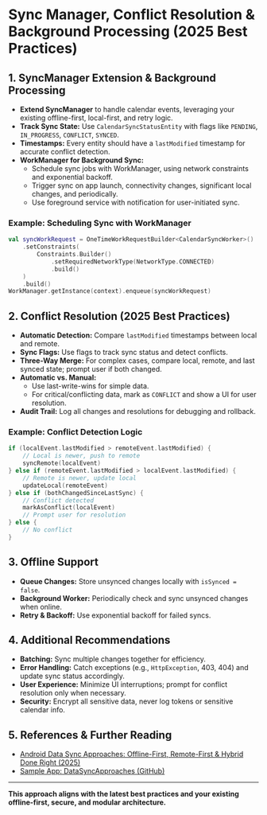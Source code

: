 # Sync Manager, Conflict Resolution & Background Processing (2025 Best Practices)

## 1. SyncManager Extension & Background Processing
- **Extend SyncManager** to handle calendar events, leveraging your existing offline-first, local-first, and retry logic.
- **Track Sync State:** Use `CalendarSyncStatusEntity` with flags like `PENDING`, `IN_PROGRESS`, `CONFLICT`, `SYNCED`.
- **Timestamps:** Every entity should have a `lastModified` timestamp for accurate conflict detection.
- **WorkManager for Background Sync:**
  - Schedule sync jobs with WorkManager, using network constraints and exponential backoff.
  - Trigger sync on app launch, connectivity changes, significant local changes, and periodically.
  - Use foreground service with notification for user-initiated sync.

### Example: Scheduling Sync with WorkManager
```kotlin
val syncWorkRequest = OneTimeWorkRequestBuilder<CalendarSyncWorker>()
    .setConstraints(
        Constraints.Builder()
            .setRequiredNetworkType(NetworkType.CONNECTED)
            .build()
    )
    .build()
WorkManager.getInstance(context).enqueue(syncWorkRequest)
```

## 2. Conflict Resolution (2025 Best Practices)
- **Automatic Detection:** Compare `lastModified` timestamps between local and remote.
- **Sync Flags:** Use flags to track sync status and detect conflicts.
- **Three-Way Merge:** For complex cases, compare local, remote, and last synced state; prompt user if both changed.
- **Automatic vs. Manual:**
  - Use last-write-wins for simple data.
  - For critical/conflicting data, mark as `CONFLICT` and show a UI for user resolution.
- **Audit Trail:** Log all changes and resolutions for debugging and rollback.

### Example: Conflict Detection Logic
```kotlin
if (localEvent.lastModified > remoteEvent.lastModified) {
    // Local is newer, push to remote
    syncRemote(localEvent)
} else if (remoteEvent.lastModified > localEvent.lastModified) {
    // Remote is newer, update local
    updateLocal(remoteEvent)
} else if (bothChangedSinceLastSync) {
    // Conflict detected
    markAsConflict(localEvent)
    // Prompt user for resolution
} else {
    // No conflict
}
```

## 3. Offline Support
- **Queue Changes:** Store unsynced changes locally with `isSynced = false`.
- **Background Worker:** Periodically check and sync unsynced changes when online.
- **Retry & Backoff:** Use exponential backoff for failed syncs.

## 4. Additional Recommendations
- **Batching:** Sync multiple changes together for efficiency.
- **Error Handling:** Catch exceptions (e.g., `HttpException`, 403, 404) and update sync status accordingly.
- **User Experience:** Minimize UI interruptions; prompt for conflict resolution only when necessary.
- **Security:** Encrypt all sensitive data, never log tokens or sensitive calendar info.

## 5. References & Further Reading
- [Android Data Sync Approaches: Offline-First, Remote-First & Hybrid Done Right (2025)](https://medium.com/@shivayogih25/android-data-sync-approaches-offline-first-remote-first-hybrid-done-right-c4d065920164)
- [Sample App: DataSyncApproaches (GitHub)](https://github.com/DigitalYogi1992/DataSyncApproaches.git)

---

**This approach aligns with the latest best practices and your existing offline-first, secure, and modular architecture.**
